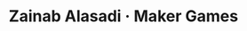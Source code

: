 ---
title:        "Zainab Alasadi · Maker Games"
catchy-title: "Streamlining the nuclear inspection process"
company:      "Department of Foreign Affairs and Trade"
year:         2019
image:        "../assets/images/site/grey.jpg"
categories:   case-study
layout:       post
slug:         "maker-games"
description:  
---